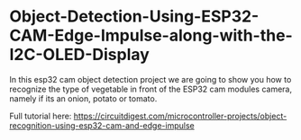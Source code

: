 # Object-Detection-Using-ESP32-CAM-Edge-Impulse-along-with-the-I2C-OLED-Display
In this esp32 cam object detection project we are going to show you how to recognize the type of vegetable in front of the ESP32 cam modules camera, namely if its an onion, potato or tomato.

Full tutorial here: https://circuitdigest.com/microcontroller-projects/object-recognition-using-esp32-cam-and-edge-impulse
